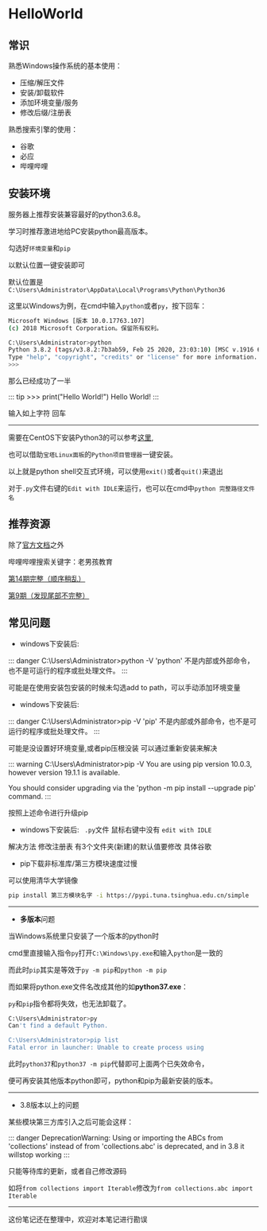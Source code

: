 # HelloWorld

## 常识

熟悉Windows操作系统的基本使用：

- 压缩/解压文件
- 安装/卸载软件
- 添加环境变量/服务
- 修改后缀/注册表

熟悉搜索引擎的使用：

- 谷歌
- 必应
- 哔哩哔哩



## 安装环境

服务器上推荐安装兼容最好的python3.6.8。

学习时推荐激进地给PC安装python最高版本。

勾选好`环境变量`和`pip`

以默认位置一键安装即可

默认位置是`C:\Users\Administrator\AppData\Local\Programs\Python\Python36`

这里以Windows为例，在cmd中输入`python`或者`py`，按下回车：

```bash
Microsoft Windows [版本 10.0.17763.107]
(c) 2018 Microsoft Corporation。保留所有权利。

C:\Users\Administrator>python
Python 3.8.2 (tags/v3.8.2:7b3ab59, Feb 25 2020, 23:03:10) [MSC v.1916 64 bit (AMD64)] on win32
Type "help", "copyright", "credits" or "license" for more information.
>>>
```

那么已经成功了一半

::: tip >>> print("Hello World!")
Hello World!
:::

输入如上字符 回车

---

需要在CentOS下安装Python3的可以参考[这里](https://www.cnblogs.com/pyyu/p/7402145.html),

也可以借助`宝塔Linux面板`的`Python项目管理器`一键安装。

以上就是python shell交互式环境，可以使用`exit()`或者`quit()`来退出

对于`.py`文件右键的`Edit with IDLE`来运行，也可以在cmd中`python 完整路径文件名`



## 推荐资源

除了[官方文档](https://docs.python.org/zh-cn/3/tutorial/)之外

哔哩哔哩搜索关键字：老男孩教育

[第14期完整（顺序稍乱）](https://space.bilibili.com/385868518)

[第9期（发现尾部不完整）](https://www.bilibili.com/video/av24702867)



## 常见问题

- windows下安装后:

::: danger C:\Users\Administrator>python -V
'python' 不是内部或外部命令，也不是可运行的程序或批处理文件。
:::

可能是在使用安装包安装的时候未勾选add to path，可以手动添加环境变量

- windows下安装后:

::: danger C:\Users\Administrator>pip -V
'pip' 不是内部或外部命令，也不是可运行的程序或批处理文件。
:::

可能是没设置好环境变量,或者pip压根没装  可以通过重新安装来解决

::: warning C:\Users\Administrator>pip -V
You are using pip version 10.0.3, however version 19.1.1 is available.

You should consider upgrading via the 'python -m pip install --upgrade pip' command.
:::

按照上述命令进行升级pip

- windows下安装后: ` .py`文件 鼠标右键中没有  `edit with IDLE`


解决方法 修改注册表 有3个文件夹(新建)的默认值要修改 具体谷歌

- pip下载非标准库/第三方模块速度过慢

可以使用清华大学镜像

```bash
pip install 第三方模块名字 -i https://pypi.tuna.tsinghua.edu.cn/simple
```

---

- **多版本**问题

当Windows系统里只安装了一个版本的python时

cmd里直接输入指令`py`打开`C:\Windows\py.exe`和输入`python`是一致的

而此时`pip`其实是等效于`py -m pip`和`python -m pip`

而如果将python.exe文件名改成其他的如**python37.exe**：

`py`和`pip`指令都将失效，也无法卸载了。

```bash
C:\Users\Administrator>py
Can't find a default Python.

C:\Users\Administrator>pip list
Fatal error in launcher: Unable to create process using
```

此时`python37`和`python37 -m pip`代替即可上面两个已失效命令，

便可再安装其他版本python即可，python和pip为最新安装的版本。

------

- 3.8版本以上的问题

某些模块第三方库引入之后可能会这样：

::: danger DeprecationWarning:
 Using or importing the ABCs from 'collections' 
 instead of from 'collections.abc' is deprecated,
 and in 3.8 it willstop working
:::

只能等待库的更新，或者自己修改源码

如将`from collections import Iterable`修改为`from collections.abc import Iterable`

---

这份笔记还在整理中，欢迎对本笔记进行勘误